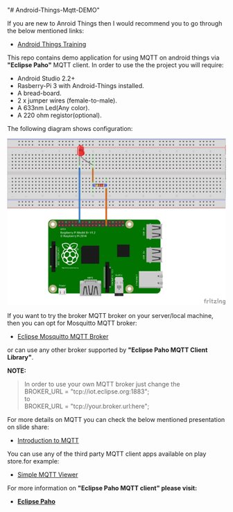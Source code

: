 "# Android-Things-Mqtt-DEMO" 

If you are new to Anroid Things then I would recommend you to go through the below mentioned links:
<ul>
<li><a href="https://developer.android.com/things/training/first-device/create-studio-project.html" target="_blank">Android Things Training</a>
</ul>

This repo contains demo application for using MQTT on android things via <b>"Eclipse Paho"</b> MQTT client.
In order to use the the project you will require:

<ul>
<li>Android Studio 2.2+
<li>Rasberry-Pi 3 with Android-Things installed.
<li>A bread-board.
<li>2 x jumper wires (female-to-male).
<li>A 633nm Led(Any color).
<li>A 220 ohm registor(optional).
</ul>

The following diagram shows configuration:
<br>
<p align="center">
<img src="Android-Things-MQTT-demo.png" width="640px" alt="hardware configuration"/>
</p>

If you want to try the broker MQTT broker on your server/local machine, then you can opt for Mosquitto MQTT broker:
<ul>
<li><a href="http://www.eclipse.org/mosquitto/download/" target="_blank">Eclipse Mosquitto MQTT Broker</a>
</ul>
or can use any other broker supported by <b>"Eclipse Paho MQTT Client Library"</b>.

<b>NOTE:</b>
<blockquote> In order to use your own MQTT broker just change the 
<br>
BROKER_URL = "tcp://iot.eclipse.org:1883";
<br>
to 
<br>
BROKER_URL = "tcp://your.broker.url:here";
</blockquote>

For more details on MQTT you can check the below mentioned presentation on slide share:
<ul><li><a href="https://www.slideshare.net/PeterREgli/mq-telemetry-transport" tagret="_blank">Introduction to MQTT</a></ul>

You can use any of the third party MQTT client apps available on play store.for example:
<ul><li><a  href="https://play.google.com/store/apps/details?id=net.sabamiso.android.simplemqttviewer" target="_blank">
Simple MQTT Viewer</a></ul>

For more information on <b>"Eclipse Paho MQTT client"<b> please visit:
<ul><li><a  href="https://eclipse.org/paho/" target="_blank">
Eclipse Paho</a></ul>
